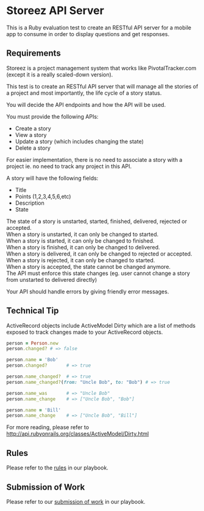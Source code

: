 # Storeez API Server
This is a Ruby evaluation test to create an RESTful API server for a mobile app to consume in order to display questions and get responses.

## Requirements
Storeez is a project management system that works like PivotalTracker.com (except it is a really scaled-down version).

This test is to create an RESTful API server that will manage all the stories of a project and most importantly, the life cycle of a story status.

You will decide the API endpoints and how the API will be used.

You must provide the following APIs:
- Create a story
- View a story
- Update a story (which includes changing the state)
- Delete a story

For easier implementation, there is no need to associate a story with a project ie. no need to track any project in this API.

A story will have the following fields:
- Title
- Points (1,2,3,4,5,6,etc)
- Description
- State

The state of a story is unstarted, started, finished, delivered, rejected or accepted.  
When a story is unstarted, it can only be changed to started.  
When a story is started, it can only be changed to finished.  
When a story is finished, it can only be changed to delivered.  
When a story is delivered, it can only be changed to rejected or accepted.  
When a story is rejected, it can only be changed to started.  
When a story is accepted, the state cannot be changed anymore.  
The API must enforce this state changes (eg. user cannot change a story from unstarted to delivered directly)

Your API should handle errors by giving friendly error messages.

## Technical Tip
ActiveRecord objects include ActiveModel Dirty which are a list of methods exposed to track changes made to your ActiveRecord objects.

```ruby
person = Person.new
person.changed? # => false

person.name = 'Bob'
person.changed?       # => true

person.name_changed?  # => true
person.name_changed?(from: "Uncle Bob", to: "Bob") # => true

person.name_was       # => "Uncle Bob"
person.name_change    # => ["Uncle Bob", "Bob"]

person.name = 'Bill'
person.name_change    # => ["Uncle Bob", "Bill"]
```

For more reading, please refer to http://api.rubyonrails.org/classes/ActiveModel/Dirty.html

## Rules
Please refer to the [rules](https://github.com/futureworkz/playbook/tree/master/protocols/ruby-evaluation-test#rules) in our playbook.

## Submission of Work
Please refer to our [submission of work](https://github.com/futureworkz/playbook/tree/master/protocols/ruby-evaluation-test#submission-of-work) in our playbook.
